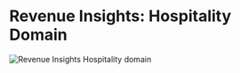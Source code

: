 #  Revenue Insights: Hospitality Domain

![Revenue Insights Hospitality domain](https://github.com/akhilaa94/Revenue-Insights-in-Hospitality-Domain/assets/169245384/7fd74307-dfe2-4ee0-a61c-44925df8a78f)
